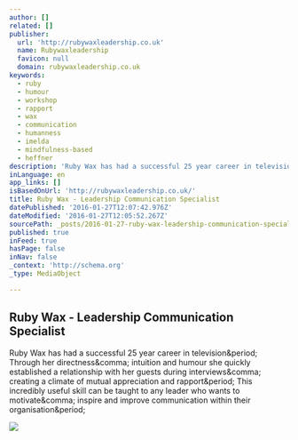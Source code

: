 ```yaml
---
author: []
related: []
publisher:
  url: 'http://rubywaxleadership.co.uk'
  name: Rubywaxleadership
  favicon: null
  domain: rubywaxleadership.co.uk
keywords:
  - ruby
  - humour
  - workshop
  - rapport
  - wax
  - communication
  - humanness
  - imelda
  - mindfulness-based
  - heffner
description: 'Ruby Wax has had a successful 25 year career in television. Through her directness, intuition and humour she quickly established a relationship with her guests during interviews, creating a climate of mutual appreciation and rapport. This incredibly useful skill can be taught to any leader who wants to motivate, inspire and improve communication within their organisation.'
inLanguage: en
app_links: []
isBasedOnUrl: 'http://rubywaxleadership.co.uk/'
title: Ruby Wax - Leadership Communication Specialist
datePublished: '2016-01-27T12:07:42.976Z'
dateModified: '2016-01-27T12:05:52.267Z'
sourcePath: _posts/2016-01-27-ruby-wax-leadership-communication-specialist.md
published: true
inFeed: true
hasPage: false
inNav: false
_context: 'http://schema.org'
_type: MediaObject

---
```

<article style=""><h1>Ruby Wax - Leadership Communication Specialist</h1><p>Ruby Wax has had a successful 25 year career in television&amp;period; Through her directness&amp;comma; intuition and humour she quickly established a relationship with her guests during interviews&amp;comma; creating a climate of mutual appreciation and rapport&amp;period; This incredibly useful skill can be taught to any leader who wants to motivate&amp;comma; inspire and improve communication within their organisation&amp;period;</p><img src="http://rubywaxleadership.co.uk/web1/wp-content/uploads/2012/11/Ruby_Wax_Ted.png" /></article>